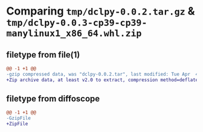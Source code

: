 # Comparing `tmp/dclpy-0.0.2.tar.gz` & `tmp/dclpy-0.0.3-cp39-cp39-manylinux1_x86_64.whl.zip`

## filetype from file(1)

```diff
@@ -1 +1 @@
-gzip compressed data, was "dclpy-0.0.2.tar", last modified: Tue Apr  4 22:28:44 2023, max compression
+Zip archive data, at least v2.0 to extract, compression method=deflate
```

## filetype from diffoscope

```diff
@@ -1 +1 @@
-GzipFile
+ZipFile
```


